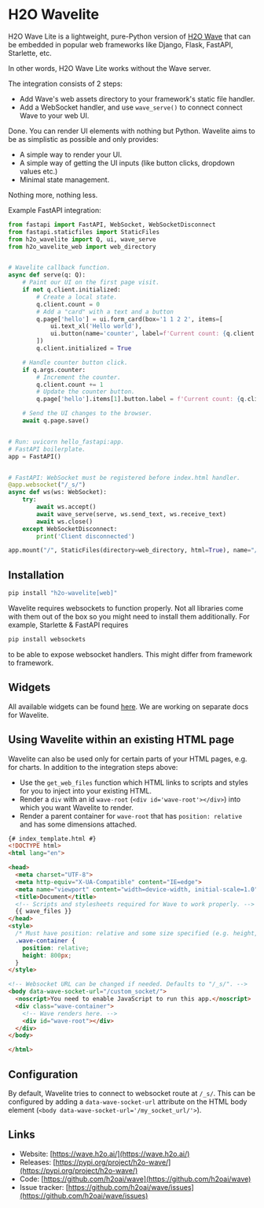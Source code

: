 # H2O Wavelite

H2O Wave Lite is a lightweight, pure-Python version of [H2O Wave](https://wave.h2o.ai/) that can be embedded in popular web frameworks like  Django, Flask, FastAPI, Starlette, etc. 

In other words, H2O Wave Lite works without the Wave server.

The integration consists of 2 steps:

* Add Wave's web assets directory to your framework's static file handler.
* Add a WebSocket handler, and use `wave_serve()` to connect connect Wave to your web UI.

Done. You can render UI elements with nothing but Python. Wavelite aims to be as simplistic as possible and only provides:

* A simple way to render your UI.
* A simple way of getting the UI inputs (like button clicks, dropdown values etc.)
* Minimal state management.

Nothing more, nothing less.

Example FastAPI integration:

```py
from fastapi import FastAPI, WebSocket, WebSocketDisconnect
from fastapi.staticfiles import StaticFiles
from h2o_wavelite import Q, ui, wave_serve
from h2o_wavelite_web import web_directory


# Wavelite callback function.
async def serve(q: Q):
    # Paint our UI on the first page visit.
    if not q.client.initialized:
        # Create a local state.
        q.client.count = 0
        # Add a "card" with a text and a button
        q.page['hello'] = ui.form_card(box='1 1 2 2', items=[
            ui.text_xl('Hello world'),
            ui.button(name='counter', label=f'Current count: {q.client.count}'),
        ])
        q.client.initialized = True

    # Handle counter button click.
    if q.args.counter:
        # Increment the counter.
        q.client.count += 1
        # Update the counter button.
        q.page['hello'].items[1].button.label = f'Current count: {q.client.count}'

    # Send the UI changes to the browser.
    await q.page.save()


# Run: uvicorn hello_fastapi:app.
# FastAPI boilerplate.
app = FastAPI()


# FastAPI: WebSocket must be registered before index.html handler.
@app.websocket("/_s/")
async def ws(ws: WebSocket):
    try:
        await ws.accept()
        await wave_serve(serve, ws.send_text, ws.receive_text)
        await ws.close()
    except WebSocketDisconnect:
        print('Client disconnected')

app.mount("/", StaticFiles(directory=web_directory, html=True), name="/")
```

<!-- TODO: Add a link to all the integration examples. -->

## Installation

```bash
pip install "h2o-wavelite[web]"
```

Wavelite requires websockets to function properly. Not all libraries come with them out of the box so you might need to install them additionally. For example, Starlette & FastAPI requires

```bash
pip install websockets
```

to be able to expose websocket handlers. This might differ from framework to framework.

## Widgets

All available widgets can be found [here](https://wave.h2o.ai/docs/widgets/overview). We are working on separate docs for Wavelite.

## Using Wavelite within an existing HTML page

Wavelite can also be used only for certain parts of your HTML pages, e.g. for charts. In addition to the integration steps above:

* Use the `get_web_files` function which HTML links to scripts and styles for you to inject into your existing HTML.
* Render a `div` with an id `wave-root` (`<div id='wave-root'></div>`) into which you want Wavelite to render.
* Render a parent container for `wave-root` that has `position: relative` and has some dimensions attached.

```html
{# index_template.html #}
<!DOCTYPE html>
<html lang="en">

<head>
  <meta charset="UTF-8">
  <meta http-equiv="X-UA-Compatible" content="IE=edge">
  <meta name="viewport" content="width=device-width, initial-scale=1.0">
  <title>Document</title>
  <!-- Scripts and stylesheets required for Wave to work properly. -->
  {{ wave_files }}
</head>
<style>
  /* Must have position: relative and some size specified (e.g. height, flexbox, absolute positioning etc.). */
  .wave-container {
    position: relative;
    height: 800px;
  }
</style>

<!-- Websocket URL can be changed if needed. Defaults to "/_s/". -->
<body data-wave-socket-url="/custom_socket/">
  <noscript>You need to enable JavaScript to run this app.</noscript>
  <div class="wave-container">
    <!-- Wave renders here. -->
    <div id="wave-root"></div>
  </div>
</body>

</html>
```

## Configuration

By default, Wavelite tries to connect to websocket route at `/_s/`. This can be configured by adding a `data-wave-socket-url` attribute on the HTML body element (`<body data-wave-socket-url='/my_socket_url/'>`).

## Links

* Website: [https://wave.h2o.ai/](https://wave.h2o.ai/)
* Releases: [https://pypi.org/project/h2o-wave/](https://pypi.org/project/h2o-wave/)
* Code: [https://github.com/h2oai/wave](https://github.com/h2oai/wave)
* Issue tracker: [https://github.com/h2oai/wave/issues](https://github.com/h2oai/wave/issues)
